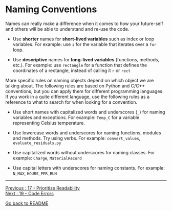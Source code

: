 # Naming Conventions

Names can really make a difference when it comes to how your future-self and others will be able to understand and re-use the code.  

- Use **shorter** names for **short-lived variables** such as index or loop variables. For example: use `i` for the variable that iterates over a `for` loop.  

- Use **descriptive** names for **long-lived variables** (functions, methods, etc.). For example: use `rectangle` for a function that defines the coordinates of a rectangle, instead of calling it `r` or `rect`  

More specific rules on naming objects depend on which object we are talking about. The following rules are based on Python and C/C++ conventions, but you can apply them for different programming languages. If you work in a quite different language, use the following rules as a reference to what to search for when looking for a convention.
    
- Use short names with capitalized words and underscores (`_`) for naming variables and exceptions. For example: `Temp_C` for a variable representing Celsius temperature.
    
- Use lowercase words and underscores for naming functions, modules and methods. Try using verbs. For example: `convert_values`, `evaluate_residuals.py`  
    
- Use capitalized words without underscores for naming classes. For example: `Charge`, `MaterialRecord`  
    
- Use capital letters with underscores for naming constants. For example: `N_MAX`, `HOURS_PER_RUN`  


________________________

[Previous : 17 - Prioritize Readability](https://github.com/HeatherAn/recommended-coding-practices/blob/main/17-Prioritize-Readability.md)  
[Next : 19 - Code Errors](https://github.com/HeatherAn/recommended-coding-practices/blob/main/19-Code-Errors.md)  

[Go back to README](https://github.com/HeatherAn/recommended-coding-practices#readme)